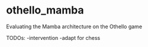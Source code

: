 # othello_mamba
 Evaluating the Mamba architecture on the Othello game

TODOs:
-intervention
-adapt for chess
